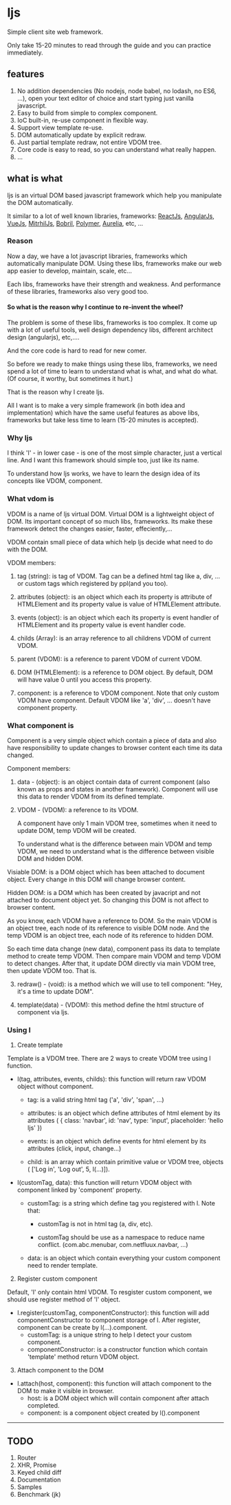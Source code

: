 # ljs

Simple client site web framework.

Only take 15-20 minutes to read through the guide and you can practice immediately.

## features
1. No addition dependencies (No nodejs, node babel, no lodash, no ES6, ...), open your text editor of choice and start typing just vanilla javascript.
2. Easy to build from simple to complex component.
3. IoC built-in, re-use component in flexible way.
4. Support view template re-use.
5. DOM automatically update by explicit redraw.
6. Just partial template redraw, not entire VDOM tree.
6. Core code is easy to read, so you can understand what really happen.
6. …

## what is what
ljs is an virtual DOM based javascript framework which help you manipulate the DOM automatically.

It similar to a lot of well known libraries, frameworks: [ReactJs](https://reactjs.org/), [AngularJs](https://angularjs.org/), [VueJs](https://vuejs.org/), [MitrhilJs](https://mithril.js.org/), [Bobril](http://bobril.com/), [Polymer](https://www.polymer-project.org/), [Aurelia](aurelia.io/), etc, ...

### Reason
Now a day, we have a lot javascript libraries, frameworks which automatically manipulate DOM. Using these libs, frameworks make our web app easier to develop, maintain, scale, etc...

Each libs, frameworks have their strength and weakness. And performance of these libraries, frameworks also very good too.

#### So what is the reason why I continue to re-invent the wheel?

The problem is some of these libs, frameworks is too complex. It come up with a lot of useful tools, well design dependency libs, different architect design (angularjs), etc,....

And the core code is hard to read for new comer.

So before we ready to make things using these libs, frameworks, we need spend a lot of time to learn to understand what is what, and what do what. (Of course, it worthy, but sometimes it hurt.)

That is the reason why I create ljs.

All I want is to make a very simple framework (in both idea and implementation) which have the same useful features as above libs, frameworks but take less time to learn (15-20 minutes is accepted).

### Why ljs
I think 'l' - in lower case - is one of the most simple character, just a vertical line.
And I want this framework should simple too, just like its name.

To understand how ljs works, we have to learn the design idea of its concepts like VDOM, component.

### What vdom is 

VDOM is a name of ljs virtual DOM. Virtual DOM is a lightweight object of DOM. Its important concept of so much libs, frameworks. Its make these framework detect the changes easier, faster, effeciently,...

VDOM contain small piece of data which help ljs decide what need to do with the DOM.

VDOM members:

1. tag (string): is tag of VDOM. Tag can be a defined html tag like a, div, ... or custom tags which registered by ppl(and you too).

2. attributes (object): is an object which each its property is attribute of HTMLElement and its property value is value of HTMLElement attribute.

3. events (object): is an object which each its property is event handler of HTMLElement and its property value is event handler code.

4. childs (Array<VDOM>): is an array reference to all childrens VDOM of current VDOM.

5. parent (VDOM): is a reference to parent VDOM of current VDOM.

6. DOM (HTMLElement): is a reference to DOM object. By default, DOM will have value 0 until you access this property.

7. component: is a reference to VDOM component. Note that only custom VDOM have component. Default VDOM like 'a', 'div', ... doesn't have component property.

### What component is 

Component is a very simple object which contain a piece of data and also have responsibility to update changes to browser content each time its data changed.

Component members:

1. data - (object): is an object contain data of current component (also known as props and states in another framework). Component will use this data to render VDOM from its defined template.

2. VDOM - (VDOM): a reference to its VDOM.
 
   A component have only 1 main VDOM tree, sometimes when it need to update DOM, temp VDOM will be created.

   To understand what is the difference between main VDOM and temp VDOM, we need to understand what is the difference between visible DOM and hidden DOM.
 
 Visiable DOM: is a DOM object which has been attached to document object. Every change in this DOM will change browser content.

 Hidden DOM: is a DOM which has been created by javacript and not attached to document object yet. So changing this DOM is not affect to browser content.

  As you know, each VDOM have a reference to DOM. So the main VDOM is an object tree, each node of its reference to visible DOM node. And the temp VDOM is an object tree, each node of its reference to hidden DOM.

 So each time data change (new data), component pass its data to template method to create temp VDOM. Then compare main VDOM and temp VDOM to detect changes. After that, it update DOM directly via main VDOM tree, then update VDOM too. That is.

3. redraw() - (void): is a method which we will use to tell component: "Hey, it's a time to update DOM".

4. template(data) - (VDOM): this method define the html structure of component via ljs.

### Using l
1. Create template
   
 Template is a VDOM tree. There are 2 ways to create VDOM tree using l function.
  * l(tag, attributes, events, childs): this function will return raw VDOM object without component.
    - tag: is a valid string html tag ('a', 'div', 'span', ...)
    - attributes: is an object which define attributes of html element by its attributes ( { class: 'navbar', id: 'nav', type: 'input', placeholder: 'hello ljs' })

    - events: is an object which define events for html element by its attributes (click, input, change...)

    - child: is an array which contain primitive value or VDOM tree, objects ( ['Log in', 'Log out', 5, l(...)]).

 * l(customTag, data): this function will return VDOM object with component linked by 'component' property.
    - customTag: is a string which define tag you registered with l. Note that:
    
        * customTag is not in html tag (a, div, etc).
        
        * customTag should be use as a namespace to reduce name conflict. (com.abc.menubar, com.netfluux.navbar, ...)
    - data: is an object which contain everything your custom component need to render template.

2. Register custom component

 Default, 'l' only contain html VDOM. To resgister custom component, we should use register method of 'l' object.
 * l.register(customTag, componentConstructor): this function will add componentConstructor to component storage of l. After register, component can be create by l(…).component.
    - customTag: is a unique string to help l detect your custom component. 
    - componentConstructor: is a constructor function which contain 'template' method return VDOM object.

3. Attach component to the DOM
 * l.attach(host, component): this function will attach component to the DOM to make it visible in browser.
    - host: is a DOM object which will contain component after attach completed.
    - component: is a component object created by l().component



----
## TODO
1. Router
2. XHR, Promise
3. Keyed child diff
4. Documentation
5. Samples
6. Benchmark (jk)
